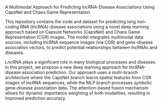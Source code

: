 A Multimodal Approach for Predicting lncRNA-Disease Associations Using CapsNet and Chaos Game Representation

This repository contains the code and dataset for predicting long non-coding RNA (lncRNA)-disease associations using a novel deep learning approach based on Capsule Networks (CapsNet) and Chaos Game Representation (CGR) images. The model integrates multimodal data sources, including lncRNA sequence images (via CGR) and gene-disease association vectors, to predict potential relationships between lncRNAs and diseases.

LncRNA plays a significant role in many biological processes and diseases. In this project, we propose a new deep learning approach for lncRNA-disease association prediction. Our approach uses a multi-branch architecture where the CapsNet branch learns spatial features from CGR images of lncRNA sequences, while the MLP branch processes symbolic gene-disease association data. The attention-based fusion mechanism allows for dynamic importance weighting of both modalities, resulting in improved prediction accuracy.

